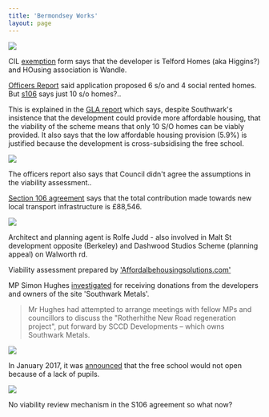 ```yaml
---
title: 'Bermondsey Works'
layout: page
---
```

![](https://www.se16.com/wp-content/uploads/Appendix-Image.jpg)

CIL [exemption](https://planbuild.southwark.gov.uk/documents/?GetDocument=%7b%7b%7b!9yfPr65e8LF7VyEMlMJXXA%3d%3d!%7d%7d%7d) form says that the developer is Telford Homes (aka Higgins?) and HOusing association is Wandle.

[Officers Report](https://planbuild.southwark.gov.uk/documents/?GetDocument=%7b%7b%7b!8b5dKkAIXek9gcaSYz15mg%3d%3d!%7d%7d%7d) said application proposed 6 s/o and 4 social rented homes. But [s106](https://planbuild.southwark.gov.uk/documents/?GetDocument=%7b%7b%7b!KaiWotaf%2bxHDP83nK8Z9gw%3d%3d!%7d%7d%7d) says just 10 s/o homes?..

This is explained in the [GLA report](https://35percent.org/img/southwarkfreeschoolGLAreport.pdf) which says, despite Southwark's insistence that the development could provide more affordable housing, that the viability of the scheme means that only 10 S/O homes can be viably provided. 
It also says that the low affordable housing provision (5.9%) is justified because the development is cross-subsidising the free school.

![](https://35percent.org/img/southwarkfreeschool.png)

The officers report also says that Council didn't agree the assumptions in the viability assessment..

[Section 106 agreement](https://planbuild.southwark.gov.uk/documents/?GetDocument=%7b%7b%7b!KaiWotaf%2bxHDP83nK8Z9gw%3d%3d!%7d%7d%7d) says that the total contribution made towards new local transport infrastructure is £88,546.

![](https://35percent.org/img/transportcontribution.png)

Architect and planning agent is Rolfe Judd - also involved in Malt St development opposite (Berkeley) and Dashwood Studios Scheme (planning appeal) on Walworth rd.

Viability assessment prepared by ['Affordalbehousingsolutions.com'](https://www.ah-solutions.com/)

MP Simon Hughes [investigated](https://www.independent.co.uk/news/uk/politics/lib-dem-deputy-investigated-over-lobbying-8395968.html) for receiving donations from the developers and owners of the site 'Southwark Metals'.

>Mr Hughes had attempted to arrange meetings with fellow MPs and councillors to discuss the "Rotherhithe New Road regeneration project", put forward by SCCD Developments – which owns Southwark Metals.

![](https://35percent.org/img/bworks.jpg)

In January 2017, it was [announced](https://www.theguardian.com/education/2017/jan/15/southwark-free-school-london-to-close-60-pupils) that the free school would not open because of a lack of pupils.

![](https://35percent.org/img/freeschoolclosed.png)

No viability review mechanism in the S106 agreement so what now? 
